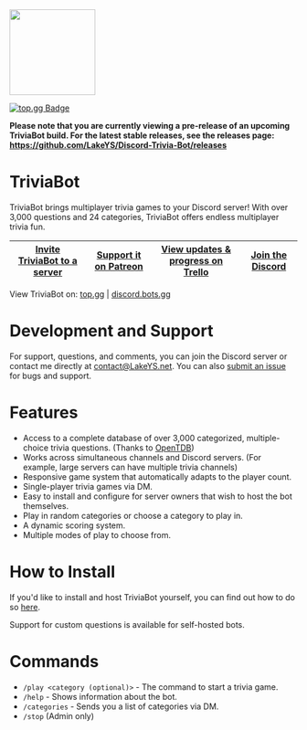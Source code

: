 <img src=http://lakeys.net/triviabot/profile_t.png width=150 height=150>

[![top.gg Badge](https://top.gg/api/widget/servers/337654994461261825.svg?noavatar=true)](https://top.gg/bot/337654994461261825)

**Please note that you are currently viewing a pre-release of an upcoming TriviaBot build. For the latest stable releases, see the releases page: https://github.com/LakeYS/Discord-Trivia-Bot/releases**

# TriviaBot
TriviaBot brings multiplayer trivia games to your Discord server! With over 3,000 questions and 24 categories, TriviaBot offers endless multiplayer trivia fun.

[__Invite TriviaBot to a server__](https://lakeys.net/triviabot/invite) | [Support it on Patreon](https://www.patreon.com/LakeYS) | [View updates & progress on Trello](https://trello.com/b/8QQm4ZPe/triviabot) | [Join the Discord](https://discord.gg/s3vCQba)
------------ | ------------- | ------------- | -------------

View TriviaBot on:
[top.gg](https://top.gg/bot/337654994461261825) | [discord.bots.gg](https://discord.bots.gg/bots/337654994461261825)

# Development and Support
For support, questions, and comments, you can join the Discord server or contact me directly at contact@LakeYS.net. You can also [submit an issue](https://github.com/LakeYS/Discord-Trivia-Bot/issues/new) for bugs and support.

# Features
- Access to a complete database of over 3,000 categorized, multiple-choice trivia questions. (Thanks to [OpenTDB](https://opentdb.com))
- Works across simultaneous channels and Discord servers. (For example, large servers can have multiple trivia channels)
- Responsive game system that automatically adapts to the player count.
- Single-player trivia games via DM.
- Easy to install and configure for server owners that wish to host the bot themselves.
- Play in random categories or choose a category to play in.
- A dynamic scoring system.
- Multiple modes of play to choose from.

# How to Install
If you'd like to install and host TriviaBot yourself, you can find out how to do so [here](http://lakeys.net/triviabot/install.html).

Support for custom questions is available for self-hosted bots.

# Commands
- `/play <category (optional)>` - The command to start a trivia game.
- `/help` - Shows information about the bot.
- `/categories` - Sends you a list of categories via DM.
- `/stop` (Admin only)

